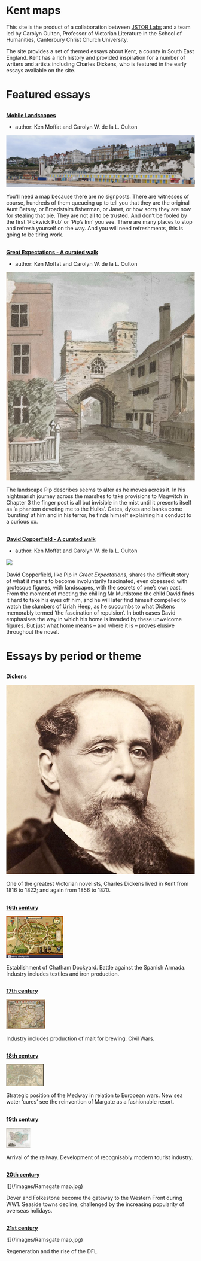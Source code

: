 <param ve-config title="Kent"
       banner="/images/kent-map-header.jpg"
       layout="index">

# Kent maps

This site is the product of a collaboration between [JSTOR Labs](https://labs.jstor.org) and a team led by Carolyn Oulton, Professor of Victorian Literature in the School of Humanities, Canterbury Christ Church University.

The site provides a set of themed essays about Kent, a county in South East England.  Kent has a rich history and provided inspiration for a number of writers and artists including Charles Dickens, who is featured in the early essays available on the site.

# Featured essays

##
[**Mobile Landscapes**](/dickens/mobile-landscapes)

- author: Ken Moffat and Carolyn W. de la L. Oulton

![](images/Viking_Bay_Broadstairs.jpg)

You’ll need a map because there are no signposts. There are witnesses of course, hundreds of them queueing up to tell you that they are the original Aunt Betsey, or Broadstairs fisherman, or Janet, or how sorry they are now for stealing that pie. They are not all to be trusted. And don’t be fooled by the first ‘Pickwick Pub’ or ‘Pip’s Inn’ you see. There are many places to stop and refresh yourself on the way. And you will need refreshments, this is going to be tiring work.

##
[**Great Expectations - A curated walk**](/dickens/great-expectations-curated-walk)

- author: Ken Moffat and Carolyn W. de la L. Oulton

![](images/Grammar_School_Gate_Rochester.jpg)

The landscape Pip describes seems to alter as he moves across it. In his nightmarish journey across the marshes to take provisions to Magwitch in Chapter 3 the finger post is all but invisible in the mist until it presents itself as ‘a phantom devoting me to the Hulks’. Gates, dykes and banks come ‘bursting’ at him and in his terror, he finds himself explaining his conduct to a curious ox.

##
[**David Copperfield - A curated walk**](/dickens/david-copperfield-curated-walk)

- author: Ken Moffat and Carolyn W. de la L. Oulton

![](images/david-copperfield-banner.jpg)

David Copperfield, like Pip in _Great Expectations_, shares the difficult story of what it means to become involuntarily fascinated, even obsessed: with grotesque figures, with landscapes, with the secrets of one’s own past. From the moment of meeting the chilling Mr Murdstone the child David finds it hard to take his eyes off him, and he will later find himself compelled to watch the slumbers of Uriah Heep, as he succumbs to what Dickens memorably termed ‘the fascination of repulsion’. In both cases David emphasises the way in which his home is invaded by these unwelcome figures. But just what home means – and where it is – proves elusive throughout the novel.

# Essays by period or theme

##
[**Dickens**](/dickens)

![](dickens/images/dickens_head.jpg)

One of the greatest Victorian novelists, Charles Dickens lived in Kent from 1816 to 1822; and again from 1856 to 1870.

##
[**16th century**](/16c)

![](/images/16c.png)

Establishment of Chatham Dockyard. Battle against the Spanish Armada. Industry includes textiles and iron production.

##
[**17th century**](/17c)

![](/images/17c.png)

Industry includes production of malt for brewing. Civil Wars.

##
[**18th century**](/18c)

![](/images/18c.png)

Strategic position of the Medway in relation to European wars. New sea water ‘cures’ see the reinvention of Margate as a fashionable resort.

##
[**19th century**](/19c)

![](/images/19c.png)

Arrival of the railway. Development of recognisably modern tourist industry.

##
[**20th century**](/20c)

![](/images/Ramsgate map.jpg)

Dover and Folkestone become the gateway to the Western Front during WW1. Seaside towns decline, challenged by the increasing popularity of overseas holidays.

##
[**21st century**](/coming)

![](/images/Ramsgate map.jpg)

Regeneration and the rise of the DFL.
